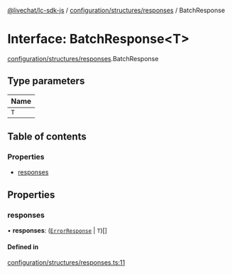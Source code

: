 [@livechat/lc-sdk-js](../README.md) / [configuration/structures/responses](../modules/configuration_structures_responses.md) / BatchResponse

# Interface: BatchResponse<T\>

[configuration/structures/responses](../modules/configuration_structures_responses.md).BatchResponse

## Type parameters

| Name |
| :------ |
| `T` |

## Table of contents

### Properties

- [responses](configuration_structures_responses.BatchResponse.md#responses)

## Properties

### responses

• **responses**: ([`ErrorResponse`](configuration_structures_responses.ErrorResponse.md) \| `T`)[]

#### Defined in

[configuration/structures/responses.ts:11](https://github.com/livechat/lc-sdk-js/blob/c7b3817/src/configuration/structures/responses.ts#L11)
